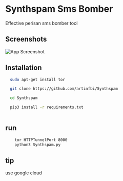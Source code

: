 # Synthspam Sms Bomber
Effective perisan sms bomber tool

## Screenshots

![App Screenshot](https://i.imgur.com/6viWVI9.png)

## Installation



```bash
  sudo apt-get install tor

  git clone https://github.com/artinfbi/Synthspam

  cd Synthspam

  pip3 install -r requirements.txt
  
```
## run 
```bash
    tor HTTPTunnelPort 8000
    python3 Synthspam.py
```

## tip 

use google cloud 


